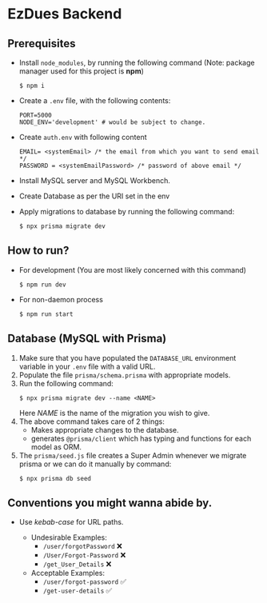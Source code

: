 # EzDues Backend

## Prerequisites

- Install `node_modules`, by running the following command (Note: package manager used for this project is **npm**)
  ```console
  $ npm i
  ```
- Create a `.env` file, with the following contents:

  ```env
  PORT=5000
  NODE_ENV='development' # would be subject to change.
  ```
- Create `auth.env` with following content
  
  ```env
  EMAIL= <systemEmail> /* the email from which you want to send email */
  PASSWORD = <systemEmailPassword> /* password of above email */
  ```
- Install MySQL server and MySQL Workbench.

- Create Database as per the URI set in the env

- Apply migrations to database by running the following command:
  ```console
  $ npx prisma migrate dev
  ```

## How to run?

- For development (You are most likely concerned with this command)
  ```console
  $ npm run dev
  ```

- For non-daemon process
  ```console
  $ npm run start
  ```

## Database (MySQL with Prisma)

1. Make sure that you have populated the `DATABASE_URL` environment variable in your `.env` file with a valid URL.
2. Populate the file `prisma/schema.prisma` with appropriate models.
3. Run the following command:
   ```console
   $ npx prisma migrate dev --name <NAME>
   ```
   Here _NAME_ is the name of the migration you wish to give.
4. The above command takes care of 2 things:
   - Makes appropriate changes to the database.
   - generates `@prisma/client` which has typing and functions for each model as ORM.
5. The `prisma/seed.js` file creates a Super Admin whenever we migrate prisma or we can do it manually by command:
    ```console
   $ npx prisma db seed
   ```

## Conventions you might wanna abide by.

- Use _kebab-case_ for URL paths.

  - Undesirable Examples:
    - `/user/forgotPassword` ❌
    - `/User/Forgot-Password` ❌
    - `/get_User_Details` ❌
  - Acceptable Examples:
    - `/user/forgot-password` ✅
    - `/get-user-details` ✅
